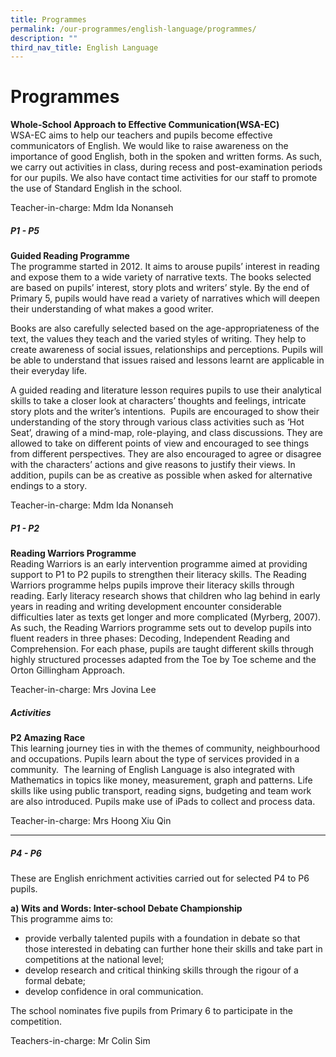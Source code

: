```yaml
---
title: Programmes
permalink: /our-programmes/english-language/programmes/
description: ""
third_nav_title: English Language
---
```

# **Programmes**

**Whole-School Approach to Effective Communication(WSA-EC)**<br>
WSA-EC aims to help our teachers and pupils become effective communicators of English. We would like to raise awareness on the importance of good English, both in the spoken and written forms.&nbsp;As such, we carry out activities in class, during recess and post-examination periods for our pupils.&nbsp;We also have contact time activities for our staff to promote the use of Standard English in the school.

Teacher-in-charge: Mdm Ida Nonanseh

##### **P1 - P5**
**Guided Reading Programme**<br>
The programme started in 2012. It aims to arouse pupils’ interest in reading and expose them to&nbsp;a wide variety of narrative texts. The books selected are based on pupils’ interest, story plots&nbsp;and writers’ style. By the end of Primary 5, pupils would have read a variety of narratives which will deepen their understanding of what makes a good writer.

Books are also carefully selected based on the age-appropriateness of the text, the values they&nbsp;teach and the varied styles of writing. They help to create awareness of social issues,&nbsp;relationships and perceptions. Pupils will be able to understand that issues raised and lessons&nbsp;learnt are applicable in their everyday life.

A guided reading and literature lesson requires pupils to use their analytical skills to take a closer&nbsp;look at characters’ thoughts and feelings, intricate story plots and the writer’s intentions. &nbsp;Pupils&nbsp;are encouraged to show their understanding of the story through various class activities such as&nbsp;‘Hot Seat’, drawing of a mind-map, role-playing, and class discussions. They are allowed to take&nbsp;on different points of view and encouraged to see things from different perspectives. They are&nbsp;also encouraged to agree or disagree with the characters’ actions and give reasons to justify&nbsp;their views. In addition, pupils can be as creative as possible when asked for alternative endings&nbsp;to a story.

Teacher-in-charge: Mdm Ida Nonanseh

##### **P1 - P2**
**Reading Warriors Programme**<br>
Reading Warriors is an early intervention programme aimed at providing support to P1 to P2&nbsp;pupils to strengthen their literacy skills. The Reading Warriors programme helps pupils improve&nbsp;their literacy skills through reading. Early literacy research shows that children who lag behind in early years in reading and writing development encounter considerable difficulties later as texts&nbsp;get longer and more complicated (Myrberg, 2007). As such, the Reading Warriors programme&nbsp;sets out to develop pupils into fluent readers in three phases: Decoding, Independent Reading&nbsp;and Comprehension. For each phase, pupils are taught different skills through highly structured&nbsp;processes adapted from the Toe by Toe scheme and the Orton Gillingham Approach.

Teacher-in-charge: Mrs Jovina Lee

##### **Activities**
**P2 Amazing Race**<br>
This learning journey ties in with the themes of community, neighbourhood and occupations. Pupils learn about the type of services provided in a community.&nbsp; The learning of English Language is also integrated with Mathematics in topics like money, measurement, graph and patterns. Life skills like using public transport, reading signs, budgeting and team work are also introduced. Pupils make use of iPads to collect and process data.

Teacher-in-charge: Mrs Hoong Xiu Qin

---------------------------------------------------------------

##### **P4 - P6**
These are English enrichment activities carried out for selected P4 to P6 pupils. 

**a)&nbsp;Wits and Words: Inter-school Debate Championship**<br>
This programme aims to:  

*   provide verbally talented pupils with a foundation in debate so that those interested in debating can further hone their skills and take part in competitions at the national level;&nbsp;
*   develop research and critical thinking skills through the rigour of a formal debate;&nbsp;
*   develop confidence in oral communication.

The school nominates five pupils from Primary 6 to participate in the competition.

Teachers-in-charge: Mr Colin Sim